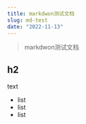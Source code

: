 ```yaml
---
title: markdwon测试文档
slug: md-test
date: "2022-11-13"
---
```


> markdwon测试文档

## h2

text

- list
- list
- list
